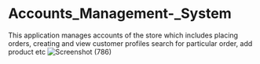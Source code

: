 # Accounts_Management-_System
This application manages accounts of the store which includes placing orders, creating and view customer profiles search for particular order, add product etc
![Screenshot (786)](https://user-images.githubusercontent.com/105696330/232620234-c3dd081a-726c-4ea6-936f-25e7c0a6345b.png)
